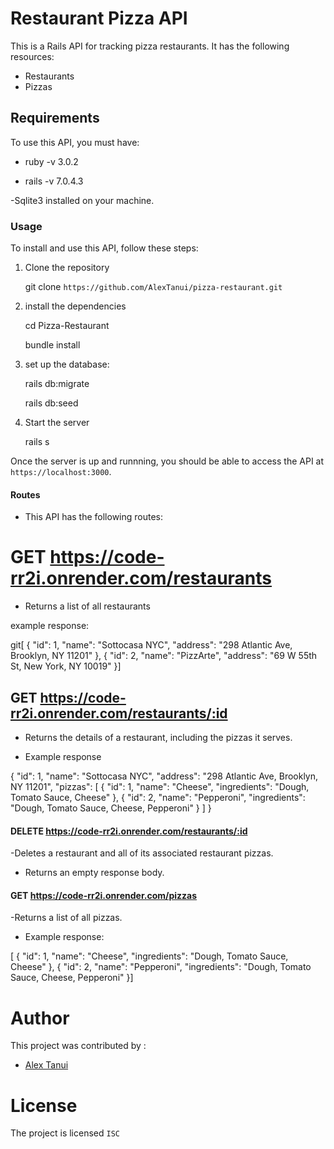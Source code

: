 # Restaurant Pizza API 

This is a Rails API for tracking pizza restaurants. It has the following resources:

- Restaurants
- Pizzas


## Requirements

To use this API, you must have:

- ruby -v 3.0.2

- rails -v 7.0.4.3

-Sqlite3 installed on your machine.

### Usage 

To install and use this API, follow these steps:

1. Clone the repository

   git clone ``https://github.com/AlexTanui/pizza-restaurant.git``

2. install the dependencies

   cd Pizza-Restaurant

   bundle install

3. set up the database:

   rails db:migrate

   rails db:seed

4. Start the server

   rails s

Once the server is up and runnning, you should be able to access the API at `https://localhost:3000`.

#### Routes

- This API has the following routes:

# GET https://code-rr2i.onrender.com/restaurants

- Returns a list of all restaurants

example response:

git[ { "id": 1, "name": "Sottocasa NYC", "address": "298 Atlantic Ave, Brooklyn, NY 11201" }, { "id": 2, "name": "PizzArte", "address": "69 W 55th St, New York, NY 10019" }]

## GET https://code-rr2i.onrender.com/restaurants/:id

- Returns the details of a restaurant, including the pizzas it serves.

- Example response

{
"id": 1,
"name": "Sottocasa NYC",
"address": "298 Atlantic Ave, Brooklyn, NY 11201",
"pizzas": [
{
"id": 1,
"name": "Cheese",
"ingredients": "Dough, Tomato Sauce, Cheese"
},
{
"id": 2,
"name": "Pepperoni",
"ingredients": "Dough, Tomato Sauce, Cheese, Pepperoni"
}
]
}

#### DELETE https://code-rr2i.onrender.com/restaurants/:id

-Deletes a restaurant and all of its associated restaurant pizzas.

- Returns an empty response body.

#### GET https://code-rr2i.onrender.com/pizzas

-Returns a list of all pizzas.

- Example response:

[ { "id": 1,
"name": "Cheese",
"ingredients": "Dough, Tomato Sauce, Cheese" },
{ "id": 2, "name": "Pepperoni",
"ingredients": "Dough, Tomato Sauce, Cheese, Pepperoni" }]

# Author

This project was contributed by :
 - [Alex Tanui](https://github.com/AlexTanui/Petfinder-phase3)
 



# License
The project is licensed `ISC`

